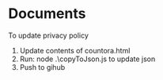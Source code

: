 # Documents

To update privacy policy

1.  Update contents of countora.html
2.  Run: node .\copyToJson.js to update json
3.  Push to gihub
